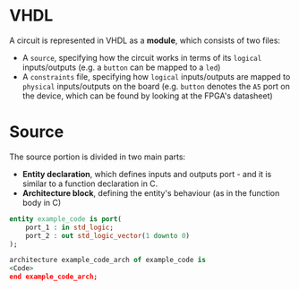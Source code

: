# VHDL 
A circuit is represented in VHDL as a **module**, which consists of two files:
- A `source`, specifying how the circuit works in terms of its `logical` inputs/outputs (e.g. a `button` can be mapped to a `led`)
- A `constraints` file, specifying how `logical` inputs/outputs are mapped to `physical` inputs/outputs on the board (e.g. `button` denotes the `A5` port on the device, which can be found by looking at the FPGA's datasheet)

# Source
The source portion is divided in two main parts:
- **Entity declaration**, which defines inputs and outputs port - and it is similar to a function declaration in C.
- **Architecture block**, defining the entity's behaviour (as in the function body in C)

```vhdl
entity example_code is port(
    port_1 : in std_logic;
    port_2 : out std_logic_vector(1 downto 0)
);

architecture example_code_arch of example_code is
<Code>
end example_code_arch;
```



